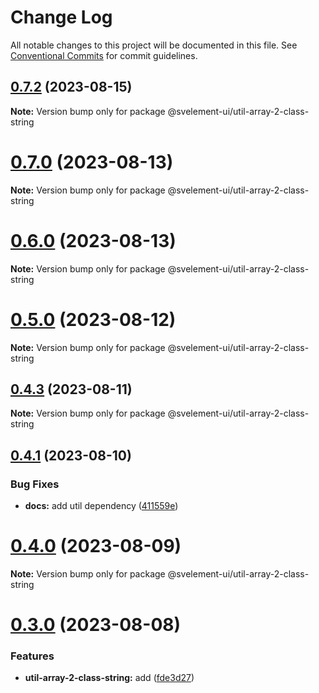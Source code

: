 # Change Log

All notable changes to this project will be documented in this file.
See [Conventional Commits](https://conventionalcommits.org) for commit guidelines.

## [0.7.2](https://github.com/koory1st/svelement-ui/compare/v0.7.1...v0.7.2) (2023-08-15)

**Note:** Version bump only for package @svelement-ui/util-array-2-class-string





# [0.7.0](https://github.com/koory1st/svelement-ui/compare/v0.6.1...v0.7.0) (2023-08-13)

**Note:** Version bump only for package @svelement-ui/util-array-2-class-string





# [0.6.0](https://github.com/koory1st/svelement-ui/compare/v0.5.0...v0.6.0) (2023-08-13)

**Note:** Version bump only for package @svelement-ui/util-array-2-class-string





# [0.5.0](https://github.com/koory1st/svelement-ui/compare/v0.4.3...v0.5.0) (2023-08-12)

**Note:** Version bump only for package @svelement-ui/util-array-2-class-string





## [0.4.3](https://github.com/koory1st/svelement-ui/compare/v0.4.1...v0.4.3) (2023-08-11)

**Note:** Version bump only for package @svelement-ui/util-array-2-class-string





## [0.4.1](https://github.com/koory1st/svelement-ui/compare/v0.4.0...v0.4.1) (2023-08-10)


### Bug Fixes

* **docs:** add util dependency ([411559e](https://github.com/koory1st/svelement-ui/commit/411559ee1758eae12ccfe288d18ca90aabd04856))





# [0.4.0](https://github.com/koory1st/svelement-ui/compare/v0.3.0...v0.4.0) (2023-08-09)

**Note:** Version bump only for package @svelement-ui/util-array-2-class-string





# [0.3.0](https://github.com/koory1st/svelement-ui/compare/v0.2.1...v0.3.0) (2023-08-08)


### Features

* **util-array-2-class-string:** add ([fde3d27](https://github.com/koory1st/svelement-ui/commit/fde3d278891bdd41efd4e5a60fc7eeac90145084))
